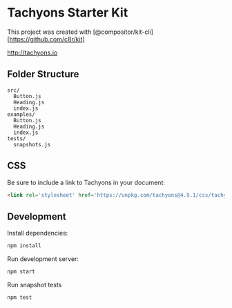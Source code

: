 
# Tachyons Starter Kit

This project was created with [@compositor/kit-cli][https://github.com/c8r/kit]

http://tachyons.io

## Folder Structure

```
src/
  Button.js
  Heading.js
  index.js
examples/
  Button.js
  Heading.js
  index.js
tests/
  snapshots.js
```

## CSS

Be sure to include a link to Tachyons in your document:

```html
<link rel='stylesheet' href='https://unpkg.com/tachyons@4.9.1/css/tachyons.min.css'>
```

## Development

Install dependencies:

```sh
npm install
```

Run development server:

```sh
npm start
```

Run snapshot tests

```sh
npm test
```

